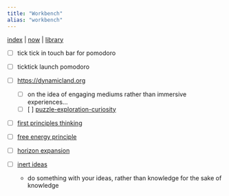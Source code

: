 ```yaml
---
title: "Workbench"
alias: "workbench"
---
```

[index](/.md) | [now](_now.md) | [library](1-library.md)
- [ ] tick tick in touch bar for pomodoro
- [ ] ticktick launch pomodoro


- [ ] https://dynamicland.org
	- [ ] on the idea of engaging mediums rather than immersive experiences... 
	- [ ]  [ ] [puzzle-exploration-curiosity](puzzle-exploration-curiosity.md)

- [ ] [first principles thinking](first-principles-thinking.md)
- [ ] [free energy principle](free-energy-principle.md)
- [ ] [horizon expansion](horizon-expansion.md)
- [ ] [inert ideas](Inert-Ideas.md)
	- do something with your ideas, rather than knowledge for the sake of knowledge